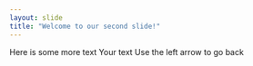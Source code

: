 ```yaml
---
layout: slide
title: "Welcome to our second slide!"
---
```

Here is some more text
Your text
Use the left arrow to go back 
